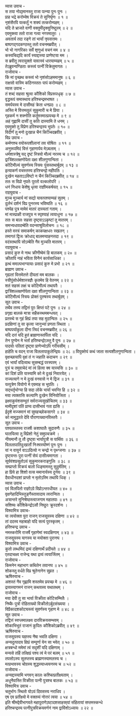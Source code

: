 व्यास उवाच -  
स तया नोद्यमानस्तु राजा पत्न्या पुनः पुनः ।  
प्राह भद्रे करोम्येष विक्रयं ते सुनिर्घृणः ॥ १ ॥  
नृशंसैरपि यत्कर्तुं न शक्यं तत्करोम्यहम् ।  
यदि ते भ्राजते वाणी वक्तुमीदृक्सुनिष्ठुरम् ॥ २ ॥  
एवमुक्त्वा ततो राजा गत्वा नगरमातुरः ।  
अवतार्य तदा रङ्गे तां भार्यां नृपसत्तमः ।  
बाष्पगद्गदकण्ठस्तु ततो वचनमब्रवीत् ।  
भो भो नागरिकाः सर्वे शृणुध्वं वचनं मम ॥ ४ ॥  
कस्यचिद्यदि कार्यं स्याद्दास्या प्राणेष्टया मम ।  
स ब्रवीतु त्वरायुक्तो यावत्स्वं धारयाम्यहम् ॥ ५ ॥  
तेऽब्रुवन्पण्डिताः कस्त्वं पत्नीं विक्रेतुमागतः ।  
राजोवाच -  
किं मां पृच्छथ कस्त्वं भो नृशंसोऽहममानुषः ॥ ६ ॥  
राक्षसो वास्मि कठिनस्ततः पापं करोम्यहम् ।  
व्यास उवाच -  
तं शब्दं सहसा श्रुत्वा कौशिको विप्ररूपधृक् ॥ ७ ॥  
वृद्धरूपं समास्थाय हरिश्चन्द्रमभाषत ।  
समर्पयस्व मे दासीमहं क्रेता धनप्रदः ॥ ८ ॥  
अस्ति मे वित्तमतुलं सुकुमारी च मे प्रिया ।  
गृहकर्म न शक्नोति कर्तुमस्मात्प्रयच्छ मे ॥ ९ ॥  
अहं गृह्णामि दासीं तु कति दास्यामि ते धनम् ।  
एवमुक्ते तु विप्रेण हरिश्चन्द्रस्य भूपतेः ॥ १० ॥  
विदीर्णं तु मनो दुःखान्न चैनं किञ्चिदब्रवीत् ।  
विप्र उवाच -  
कर्मणश्च वयोरूपशीलानां तव योषितः ॥ ११ ॥  
अनुरूपमिदं वित्तं गृहाणार्पय मेऽबलाम् ।  
धर्मशास्त्रेषु यद्‌ दृष्टं स्त्रियो मौल्यं नरस्य च ॥ १२ ॥  
द्वात्रिंशल्लक्षणोपेता दक्षा शीलगुणान्विता ।  
कोटिमौल्यं सुवर्णस्य स्त्रियः पुंसस्तथार्बुदम् ॥ १३ ॥  
इत्याकर्ण वचस्तस्य हरिश्चन्द्रो महीपतिः ।  
दुःखेन महताऽऽविष्टो न चैनं किञ्चिदब्रवीत् ॥ १४ ॥  
ततः स विप्रो नृपतेः पुरतो वल्कलोपरि ।  
धनं निधाय केशेषु धृत्वा राज्ञीमकर्षयत् ॥ १५ ॥  
राज्ञ्युवाच -  
मुञ्च मुञ्चार्य मां सद्यो यावत्पश्याम्यहं सुतम् ।  
दुर्लभं दर्शनं विप्र पुनरस्य भविष्यति ॥ १६ ॥  
पश्येह पुत्र मामेवं मातरं दास्यतां गताम् ।  
मां मास्प्राक्षी राजपुत्र न स्पृश्याहं त्वयाधुना ॥ १७ ॥  
ततः स बालः सहसा दृष्ट्वाऽऽकृष्टां तु मातरम् ।  
समभ्यधावदम्बेति वदन्साश्रुविलोचनः ॥ १८ ॥  
हस्ते वस्त्रं समाकर्षन् काकपक्षधरः स्खलन् ।  
तमागतं द्विजः क्रोधाद्‌ बालमप्याहनत्तदा ॥ १९ ॥  
वदंस्तथापि सोऽम्बेति नैव मुञ्चति मातरम् ।  
राज्ञ्युवाच -  
प्रसादं कुरु मे नाथ क्रीणीष्वेमं हि बालकम् ॥ २० ॥  
क्रीतापि नाहं भविता विनैनं कार्यसाधिका ।  
इत्थं ममाल्पभाग्यायाः प्रसादं कुरु मे प्रभो ॥ २१ ॥  
ब्राह्मण उवाच -  
गृह्यतां वित्तमेतत्ते दीयतां मम बालकः ।  
स्त्रीपुंसोर्धर्मशास्त्रज्ञैः कृतमेव हि वेतनम् ॥ २२ ॥  
शतं सहस्रं लक्षं च कोटिमौल्यं तथापरैः ।  
द्वात्रिंशल्लक्षणोपेता दक्षा शीलगुणान्विता ॥ २३ ॥  
कोटिमौल्यं स्त्रियः प्रोक्तं पुरुषस्य तथार्बुदम् ।  
सूत उवाच -  
तथैव तस्य तद्वित्तं पुरः क्षिप्तं पटे पुनः ॥ २४ ॥  
प्रगृह्य बालकं मात्रा सहैकस्थमबन्धयत् ।  
प्रतस्थे स गृहं क्षिप्रं तया सह मुदान्वितः ॥ २५ ॥  
प्रदक्षिणां तु सा कृत्वा जानुभ्यां प्रणता स्थिता ।  
बाष्पपर्याकुला दीना त्विदं वचनमब्रवीत् ॥ २६ ॥  
यदि दत्तं यदि हुतं ब्राह्मणास्तर्पिता यदि ।  
तेन पुण्येन मे भर्ता हरिश्चन्द्रोऽस्तु वै पुनः ॥ २७ ॥  
पादयोः पतितां दृष्ट्वा प्राणेभ्योऽपि गरीयसीम् ।  
हाहेति च वदन् राजा विललापाकुलेन्द्रियः ॥ २८ ॥
वियुक्तेयं कथं जाता सत्यशीलगुणान्विता ।  
वृक्षच्छायापि वृक्षं तं न जहाति कदाचन ॥ २९ ॥  
एवं भार्यां वदित्वाथ सुसम्बद्धं परस्परम् ।  
पुत्रं च तमुवाचेदं मां त्वं हित्वा क्व यास्यसि ॥ ३० ॥  
कां दिशं प्रति यास्यामि को मे दुःखं निवारयेत् ।  
राज्यत्यागे न मे दुःखं वनवासे न मे द्विज ॥ ३१ ॥  
यत्पुत्रेण वियोगो मे एवमाह स भूपतिः ।  
सद्‌भर्तृभोग्या हि सदा लोके भार्या भवन्ति हि ॥ ३२ ॥  
मया त्यक्तासि कल्याणि दुःखेन विनियोजिता ।  
इक्ष्वाकुवंशसम्भूतं सर्वराज्यसुखोचितम् ॥ ३३ ॥  
मामीदृशां पतिं प्राप्य दासीभावं गता ह्यसि ।  
ईदृशे मज्जमानं मां सुमहच्छोकसागरे ॥ ३४ ॥  
को मामुद्धरते देवि पौराणाख्यानविस्तरैः ।  
सूत उवाच -  
पश्यतस्तस्य राजर्षेः कशाघातैः सुदारुणैः ॥ ३५ ॥  
घातयित्वा तु विप्रेशो नेतुं समुपचक्रमे ।  
नीयमानौ तु तौ दृष्ट्वा भार्यापुत्रौ स पार्थिवः ॥ ३६ ॥  
विललापातिदुःखार्तो निःश्वस्योष्णं पुनः पुनः ।  
यां न वायुर्न वाऽऽदित्यो न चन्द्रो न पृथ्ग्जनाः ॥ ३७ ॥  
दृष्टवन्तः पुरा पत्नीं सेयं दासीत्वमागता ।  
सूर्यवंशप्रसूतोऽयं सुकुमारकराङ्गुलिः ॥ ३८ ॥  
सम्प्राप्तो विक्रयं बालो धिङ्‌मामस्तु सुदुर्मतिम् ।  
हा प्रिये हा शिशो वत्स ममानार्यस्य दुर्नयः ॥ ३९ ॥  
दैवाधीनदशां प्राप्तो न मृतोऽस्मि तथापि धिक् ।  
व्यास उवाच -  
एवं विलपितो राज्ञोऽग्रे विप्रोऽन्तरधीयत ॥ ४० ॥  
वृक्षगेहादिभिस्तुङ्गैस्तावादाय त्वरान्वितः ।  
अत्रान्तरे मुनिश्रेष्ठस्त्वाजगाम महातपाः ॥ ४१ ॥  
सशिष्यः कौशिकेन्द्रोऽसौ निष्ठुरः क्रूरदर्शनः ।  
विश्वामित्र उवाच-  
या त्वयोक्ता पुरा राजन् राजसूयस्य दक्षिणा ॥ ४२ ॥  
तां ददस्व महाबाहो यदि सत्यं पुरस्कृतम् ।  
हरिश्चन्द्र उवाच -  
नमस्करोमि राजर्षे गृहाणेमां स्वदक्षिणाम् ॥ ४३ ॥  
राजसूयस्य यागस्य या मयोक्ता पुरानघ ।  
विश्वामित्र उवाच -  
कुतो लब्धमिदं द्रव्यं दक्षिणार्थे प्रदीयते ॥ ४४ ॥  
एतदाचक्ष्व राजेन्द्र यथा द्रव्यं त्वयार्जितम् ।  
राजोवाच -  
किमनेन महाभाग कथितेन तवानघ ॥ ४५ ॥  
शोकस्तु वर्धते विप्र श्रुतेनानेन सुव्रत ।  
ऋषिरुवाच -  
अशस्तं नैव गृह्णामि शस्तमेव प्रयच्छ मे ॥ ४६ ॥  
द्रव्यस्यागमनं राजन् कथयस्व यथातथम् ।  
राजोवाच -  
मया देवी तु सा भार्या विक्रीता कोटिसम्मितैः ।  
निष्कैः पुत्रो रोहिताख्यो विक्रीतोऽर्बुदसंख्यया ।  
विप्रैकादशकोट्यस्त्वं सुवर्णस्य गृहाण मे ॥ ४८ ॥  
सूत उवाच -  
तद्वित्तं स्वप्लमालक्ष्य दारविक्रयसम्भवम् ।  
शोकाभिभूतं राजानं कुपितः कौशिकोऽब्रवीत् ॥ ४९ ॥  
ऋषिरुवाच -  
राजसूयस्य यज्ञस्य नैषा भवति दक्षिणा ।  
अन्यदुत्पादय क्षिप्रं सम्पूर्णा येन सा भवेत् ॥ ५० ॥  
क्षत्रबन्धो ममेमां त्वं सदृशीं यदि दक्षिणाम् ।  
मन्यसे तर्हि तत्क्षिप्रं पश्य त्वं मे परं बलम् ॥ ५१ ॥  
तपसोऽस्य सुतप्तस्य ब्राह्मणस्यामलस्य च ।  
मत्प्रभावस्य चोग्रस्य शुद्धस्याध्ययनस्य च ॥ ५२ ॥  
राजोवाच -  
अन्यद्दास्यामि भगवन् कालः कश्चित्प्रतीक्ष्यताम् ।  
अधुनैवास्ति विक्रीता पत्नी पुत्रश्च बालकः ॥ ५३ ॥  
विश्वामित्र उवाच -  
चतुर्भागः स्थितो योऽयं दिवसस्य नराधिप ।  
एष एव प्रतीक्ष्यो मे वक्तव्यं नोत्तरं त्वया ॥ ५४ ॥  
इति श्रीमद्देवीभागवते महापुराणेऽष्टादशसाहस्र्यां संहितायां सप्तमस्कन्धे  
हरिश्चन्द्रस्य पत्नीपुत्रविक्रयवर्णनं नाम द्वाविंशोऽध्यायः ॥ २२ ॥
